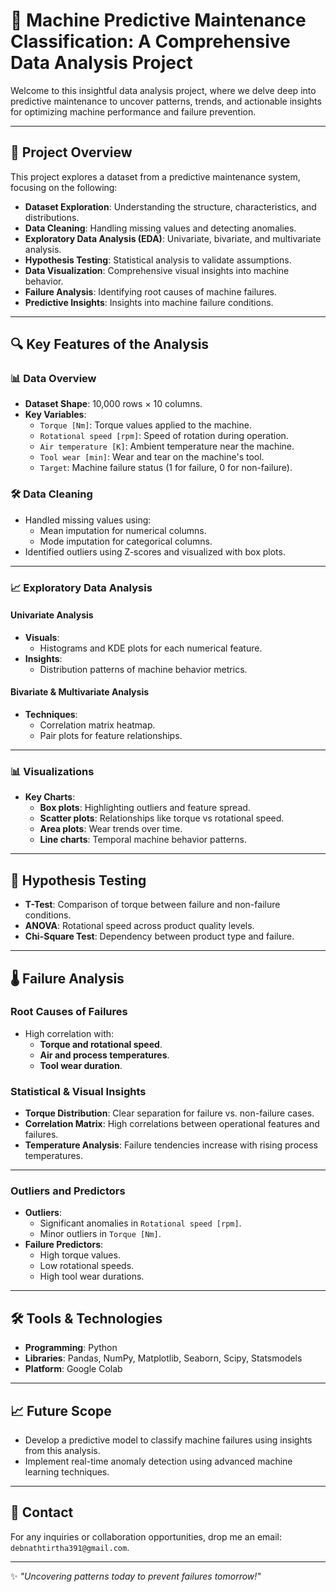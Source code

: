 # 🌟 Machine Predictive Maintenance Classification: A Comprehensive Data Analysis Project

Welcome to this insightful data analysis project, where we delve deep into predictive maintenance to uncover patterns, trends, and actionable insights for optimizing machine performance and failure prevention.

---

## 🚀 Project Overview

This project explores a dataset from a predictive maintenance system, focusing on the following:

- **Dataset Exploration**: Understanding the structure, characteristics, and distributions.
- **Data Cleaning**: Handling missing values and detecting anomalies.
- **Exploratory Data Analysis (EDA)**: Univariate, bivariate, and multivariate analysis.
- **Hypothesis Testing**: Statistical analysis to validate assumptions.
- **Data Visualization**: Comprehensive visual insights into machine behavior.
- **Failure Analysis**: Identifying root causes of machine failures.
- **Predictive Insights**: Insights into machine failure conditions.

---

## 🔍 Key Features of the Analysis

### 📊 Data Overview

- **Dataset Shape**: 10,000 rows × 10 columns.
- **Key Variables**:
  - `Torque [Nm]`: Torque values applied to the machine.
  - `Rotational speed [rpm]`: Speed of rotation during operation.
  - `Air temperature [K]`: Ambient temperature near the machine.
  - `Tool wear [min]`: Wear and tear on the machine's tool.
  - `Target`: Machine failure status (1 for failure, 0 for non-failure).

### 🛠️ Data Cleaning

- Handled missing values using:
  - Mean imputation for numerical columns.
  - Mode imputation for categorical columns.
- Identified outliers using Z-scores and visualized with box plots.

---

### 📈 Exploratory Data Analysis

#### Univariate Analysis
- **Visuals**:
  - Histograms and KDE plots for each numerical feature.
- **Insights**:
  - Distribution patterns of machine behavior metrics.

#### Bivariate & Multivariate Analysis
- **Techniques**:
  - Correlation matrix heatmap.
  - Pair plots for feature relationships.

---

### 📊 Visualizations

- **Key Charts**:
  - **Box plots**: Highlighting outliers and feature spread.
  - **Scatter plots**: Relationships like torque vs rotational speed.
  - **Area plots**: Wear trends over time.
  - **Line charts**: Temporal machine behavior patterns.

---

## 🔬 Hypothesis Testing

- **T-Test**: Comparison of torque between failure and non-failure conditions.
- **ANOVA**: Rotational speed across product quality levels.
- **Chi-Square Test**: Dependency between product type and failure.

---

## 🌡️ Failure Analysis

### Root Causes of Failures
- High correlation with:
  - **Torque and rotational speed**.
  - **Air and process temperatures**.
  - **Tool wear duration**.

### Statistical & Visual Insights
- **Torque Distribution**: Clear separation for failure vs. non-failure cases.
- **Correlation Matrix**: High correlations between operational features and failures.
- **Temperature Analysis**: Failure tendencies increase with rising process temperatures.

---

### Outliers and Predictors
- **Outliers**:
  - Significant anomalies in `Rotational speed [rpm]`.
  - Minor outliers in `Torque [Nm]`.
- **Failure Predictors**:
  - High torque values.
  - Low rotational speeds.
  - High tool wear durations.

---

## 🛠️ Tools & Technologies

- **Programming**: Python
- **Libraries**: Pandas, NumPy, Matplotlib, Seaborn, Scipy, Statsmodels
- **Platform**: Google Colab

---

## 📈 Future Scope

- Develop a predictive model to classify machine failures using insights from this analysis.
- Implement real-time anomaly detection using advanced machine learning techniques.

---

## 📩 Contact

For any inquiries or collaboration opportunities, drop me an email: `debnathtirtha391@gmail.com`.

---

✨ *"Uncovering patterns today to prevent failures tomorrow!"*
